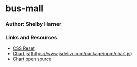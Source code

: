 # bus-mall

### Author: Shelby Harner

### Links and Resources
* [CSS Reset](https://meyerweb.com/eric/tools/css/reset)
* [Chart.js](https://data.jsdelivr.com/v1/package/npm/chart.js/badge)](https://www.jsdelivr.com/package/npm/chart.js)
* [Chart open source](https://www.chartjs.org/docs/latest/)